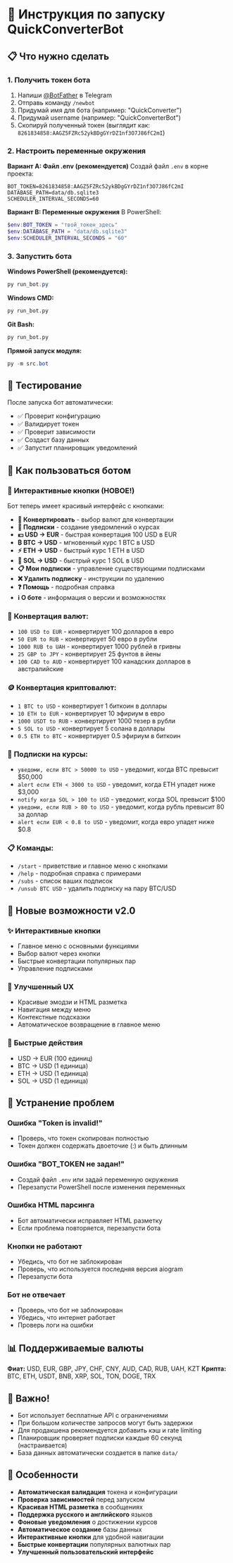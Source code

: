 # 🚀 Инструкция по запуску QuickConverterBot

## 📋 Что нужно сделать

### 1. Получить токен бота

1. Напиши [@BotFather](https://t.me/BotFather) в Telegram
2. Отправь команду `/newbot`
3. Придумай имя для бота (например: "QuickConverter")
4. Придумай username (например: "QuickConverterBot")
5. Скопируй полученный токен (выглядит как: `8261834858:AAGZ5FZRc52ykBDgGYrDZ1nf3O7J86fC2mI`)

### 2. Настроить переменные окружения

**Вариант A: Файл .env (рекомендуется)**
Создай файл `.env` в корне проекта:

```
BOT_TOKEN=8261834858:AAGZ5FZRc52ykBDgGYrDZ1nf3O7J86fC2mI
DATABASE_PATH=data/db.sqlite3
SCHEDULER_INTERVAL_SECONDS=60
```

**Вариант B: Переменные окружения**
В PowerShell:

```powershell
$env:BOT_TOKEN = "твой_токен_здесь"
$env:DATABASE_PATH = "data/db.sqlite3"
$env:SCHEDULER_INTERVAL_SECONDS = "60"
```

### 3. Запустить бота

**Windows PowerShell (рекомендуется):**

```powershell
py run_bot.py
```

**Windows CMD:**

```cmd
py run_bot.py
```

**Git Bash:**

```bash
py run_bot.py
```

**Прямой запуск модуля:**

```powershell
py -m src.bot
```

## 🧪 Тестирование

После запуска бот автоматически:

- ✅ Проверит конфигурацию
- ✅ Валидирует токен
- ✅ Проверит зависимости
- ✅ Создаст базу данных
- ✅ Запустит планировщик уведомлений

## 📱 Как пользоваться ботом

### 🎯 **Интерактивные кнопки (НОВОЕ!)**

Бот теперь имеет красивый интерфейс с кнопками:

- **🔄 Конвертировать** - выбор валют для конвертации
- **🔔 Подписки** - создание уведомлений о курсах
- **💵 USD → EUR** - быстрая конвертация 100 USD в EUR
- **₿ BTC → USD** - мгновенный курс 1 BTC в USD
- **⚡ ETH → USD** - быстрый курс 1 ETH в USD
- **💎 SOL → USD** - быстрый курс 1 SOL в USD
- **📋 Мои подписки** - управление существующими подписками
- **❌ Удалить подписку** - инструкции по удалению
- **❓ Помощь** - подробная справка
- **ℹ️ О боте** - информация о версии и возможностях

### 💱 **Конвертация валют:**

- `100 USD to EUR` - конвертирует 100 долларов в евро
- `50 EUR to RUB` - конвертирует 50 евро в рубли
- `1000 RUB to UAH` - конвертирует 1000 рублей в гривны
- `25 GBP to JPY` - конвертирует 25 фунтов в йены
- `100 CAD to AUD` - конвертирует 100 канадских долларов в австралийские

### 🪙 **Конвертация криптовалют:**

- `1 BTC to USD` - конвертирует 1 биткоин в доллары
- `10 ETH to EUR` - конвертирует 10 эфириум в евро
- `1000 USDT to RUB` - конвертирует 1000 тезер в рубли
- `5 SOL to USD` - конвертирует 5 солана в доллары
- `0.5 ETH to BTC` - конвертирует 0.5 эфириум в биткоин

### 🔔 **Подписки на курсы:**

- `уведоми, если BTC > 50000 to USD` - уведомит, когда BTC превысит $50,000
- `alert если ETH < 3000 to USD` - уведомит, когда ETH упадет ниже $3,000
- `notify когда SOL > 100 to USD` - уведомит, когда SOL превысит $100
- `уведоми, если RUB > 80 to USD` - уведомит, когда рубль превысит 80 за доллар
- `alert если EUR < 0.8 to USD` - уведомит, когда евро упадет ниже $0.8

### 📋 **Команды:**

- `/start` - приветствие и главное меню с кнопками
- `/help` - подробная справка с примерами
- `/subs` - список ваших подписок
- `/unsub BTC USD` - удалить подписку на пару BTC/USD

## 🎨 Новые возможности v2.0

### ✨ **Интерактивные кнопки**
- Главное меню с основными функциями
- Выбор валют через кнопки
- Быстрые конвертации популярных пар
- Управление подписками

### 🚀 **Улучшенный UX**
- Красивые эмодзи и HTML разметка
- Навигация между меню
- Контекстные подсказки
- Автоматическое возвращение в главное меню

### 📱 **Быстрые действия**
- USD → EUR (100 единиц)
- BTC → USD (1 единица)
- ETH → USD (1 единица)
- SOL → USD (1 единица)

## 🔧 Устранение проблем

### Ошибка "Token is invalid!"

- Проверь, что токен скопирован полностью
- Токен должен содержать двоеточие (:) и быть длинным

### Ошибка "BOT_TOKEN не задан!"

- Создай файл `.env` или задай переменную окружения
- Перезапусти PowerShell после изменения переменных

### Ошибка HTML парсинга

- Бот автоматически исправляет HTML разметку
- Если проблема повторяется, перезапусти бота

### Кнопки не работают

- Убедись, что бот не заблокирован
- Проверь, что используется последняя версия aiogram
- Перезапусти бота

### Бот не отвечает

- Проверь, что бот не заблокирован
- Убедись, что интернет работает
- Проверь логи на ошибки

## 📊 Поддерживаемые валюты

**Фиат:** USD, EUR, GBP, JPY, CHF, CNY, AUD, CAD, RUB, UAH, KZT
**Крипта:** BTC, ETH, USDT, BNB, XRP, SOL, TON, DOGE, TRX

## 🚨 Важно!

- Бот использует бесплатные API с ограничениями
- При большом количестве запросов могут быть задержки
- Для продакшена рекомендуется добавить кэш и rate limiting
- Планировщик проверяет подписки каждые 60 секунд (настраивается)
- База данных автоматически создается в папке `data/`

## 🎯 Особенности

- **Автоматическая валидация** токена и конфигурации
- **Проверка зависимостей** перед запуском
- **Красивая HTML разметка** в сообщениях
- **Поддержка русского и английского** языков
- **Фоновые уведомления** о достижении курсов
- **Автоматическое создание** базы данных
- **Интерактивные кнопки** для удобной навигации
- **Быстрые конвертации** популярных валютных пар
- **Улучшенный пользовательский интерфейс**
